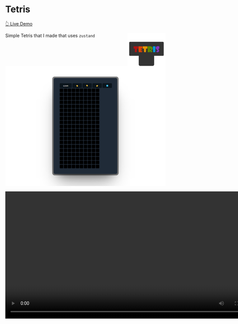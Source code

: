 # Tetris

[👆 Live Demo](https://)

<img src="screenshots/tetris-logo.svg" align="right"
     alt="tetris" width="120">

Simple Tetris that I made that uses `zustand`

![Main](screenshots/main.png)

<video src="screenshots/tetris.mp4" controls title="Title" height="400" />

## Features

-   Spawn a Tetrominoe in the Board
-   Allows you to move and rotate the shape

## Getting Started

### Prerequisites

-   Node.js (v14 or higher)
-   npm or pnpm or yarn

### Installation

1. Clone the repo: `git clone https://github.com/rivasjoaquin02/tetris`
2. Install dependencies: `pnpm install`
3. Start the development server: `pnpm run dev`
4. Open `http://localhost:5173` with your browser to see the result.

## Contributing

Contributions are welcome!

## License

This project is licensed under the MIT License - see the [LICENSE.md](LICENSE.md) file for details.

